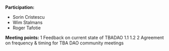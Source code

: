 **Participation:**
* Sorin Cristescu
* Wim Stalmans
* Roger Tafotie

**Meeting points:**
1 Feedback on current state of TBADAO
1.1
1.2
2 Agreement on frequency & timing for TBA DAO community meetings
